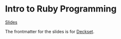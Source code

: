 # Intro to Ruby Programming

[Slides](./ruby.md)

The frontmatter for the slides is for [Deckset](http://decksetapp.com).
